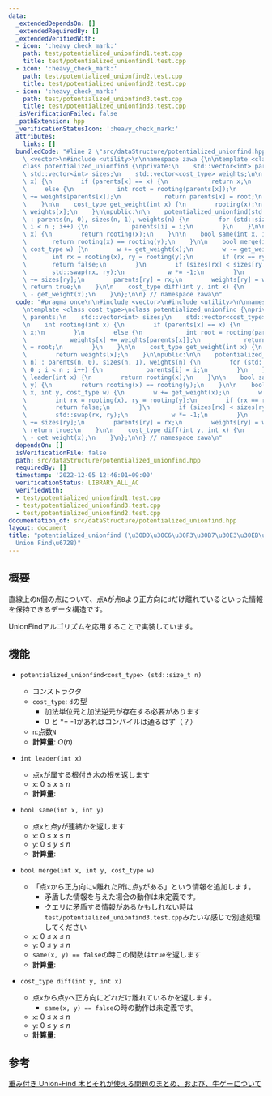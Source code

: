 ```yaml
---
data:
  _extendedDependsOn: []
  _extendedRequiredBy: []
  _extendedVerifiedWith:
  - icon: ':heavy_check_mark:'
    path: test/potentialized_unionfind1.test.cpp
    title: test/potentialized_unionfind1.test.cpp
  - icon: ':heavy_check_mark:'
    path: test/potentialized_unionfind2.test.cpp
    title: test/potentialized_unionfind2.test.cpp
  - icon: ':heavy_check_mark:'
    path: test/potentialized_unionfind3.test.cpp
    title: test/potentialized_unionfind3.test.cpp
  _isVerificationFailed: false
  _pathExtension: hpp
  _verificationStatusIcon: ':heavy_check_mark:'
  attributes:
    links: []
  bundledCode: "#line 2 \"src/dataStructure/potentialized_unionfind.hpp\"\n\n#include\
    \ <vector>\n#include <utility>\n\nnamespace zawa {\n\ntemplate <class cost_type>\n\
    class potentialized_unionfind {\nprivate:\n    std::vector<int> parents;\n   \
    \ std::vector<int> sizes;\n    std::vector<cost_type> weights;\n\n    int rooting(int\
    \ x) {\n        if (parents[x] == x) {\n            return x;\n        }\n   \
    \     else {\n            int root = rooting(parents[x]);\n            weights[x]\
    \ += weights[parents[x]];\n            return parents[x] = root;\n        }\n\
    \    }\n\n    cost_type get_weight(int x) {\n        rooting(x);\n        return\
    \ weights[x];\n    }\n\npublic:\n\n    potentialized_unionfind(std::size_t n)\
    \ : parents(n, 0), sizes(n, 1), weights(n) {\n        for (std::size_t i = 0 ;\
    \ i < n ; i++) {\n            parents[i] = i;\n        }\n    }\n\n    int leader(int\
    \ x) {\n        return rooting(x);\n    }\n\n    bool same(int x, int y) {\n \
    \       return rooting(x) == rooting(y);\n    }\n\n    bool merge(int x, int y,\
    \ cost_type w) {\n        w += get_weight(x);\n        w -= get_weight(y);\n \
    \       int rx = rooting(x), ry = rooting(y);\n        if (rx == ry) {\n     \
    \       return false;\n        }\n        if (sizes[rx] < sizes[ry]) {\n     \
    \       std::swap(rx, ry);\n            w *= -1;\n        }\n        sizes[rx]\
    \ += sizes[ry];\n        parents[ry] = rx;\n        weights[ry] = w;\n       \
    \ return true;\n    }\n\n    cost_type diff(int y, int x) {\n        return get_weight(y)\
    \ - get_weight(x);\n    }\n};\n\n} // namespace zawa\n"
  code: "#pragma once\n\n#include <vector>\n#include <utility>\n\nnamespace zawa {\n\
    \ntemplate <class cost_type>\nclass potentialized_unionfind {\nprivate:\n    std::vector<int>\
    \ parents;\n    std::vector<int> sizes;\n    std::vector<cost_type> weights;\n\
    \n    int rooting(int x) {\n        if (parents[x] == x) {\n            return\
    \ x;\n        }\n        else {\n            int root = rooting(parents[x]);\n\
    \            weights[x] += weights[parents[x]];\n            return parents[x]\
    \ = root;\n        }\n    }\n\n    cost_type get_weight(int x) {\n        rooting(x);\n\
    \        return weights[x];\n    }\n\npublic:\n\n    potentialized_unionfind(std::size_t\
    \ n) : parents(n, 0), sizes(n, 1), weights(n) {\n        for (std::size_t i =\
    \ 0 ; i < n ; i++) {\n            parents[i] = i;\n        }\n    }\n\n    int\
    \ leader(int x) {\n        return rooting(x);\n    }\n\n    bool same(int x, int\
    \ y) {\n        return rooting(x) == rooting(y);\n    }\n\n    bool merge(int\
    \ x, int y, cost_type w) {\n        w += get_weight(x);\n        w -= get_weight(y);\n\
    \        int rx = rooting(x), ry = rooting(y);\n        if (rx == ry) {\n    \
    \        return false;\n        }\n        if (sizes[rx] < sizes[ry]) {\n    \
    \        std::swap(rx, ry);\n            w *= -1;\n        }\n        sizes[rx]\
    \ += sizes[ry];\n        parents[ry] = rx;\n        weights[ry] = w;\n       \
    \ return true;\n    }\n\n    cost_type diff(int y, int x) {\n        return get_weight(y)\
    \ - get_weight(x);\n    }\n};\n\n} // namespace zawa\n"
  dependsOn: []
  isVerificationFile: false
  path: src/dataStructure/potentialized_unionfind.hpp
  requiredBy: []
  timestamp: '2022-12-05 12:46:01+09:00'
  verificationStatus: LIBRARY_ALL_AC
  verifiedWith:
  - test/potentialized_unionfind1.test.cpp
  - test/potentialized_unionfind3.test.cpp
  - test/potentialized_unionfind2.test.cpp
documentation_of: src/dataStructure/potentialized_unionfind.hpp
layout: document
title: "potentialized_unionfind (\u30DD\u30C6\u30F3\u30B7\u30E3\u30EB\u4ED8\u304D\
  Union Find\u6728)"
---
```


## 概要
直線上の`N`個の点について、点`A`が点`B`より正方向に`d`だけ離れているといった情報を保持できるデータ構造です。

UnionFindアルゴリズムを応用することで実装しています。

## 機能
- `potentialized_unionfind<cost_type> (std::size_t n)`
	- コンストラクタ
	- `cost_type`: `d`の型
		- 加法単位元と加法逆元が存在する必要があります
		- 0 と *= -1があればコンパイルは通るはず（？）
	- `n`:点数`N`
	- **計算量**: $O(n)$

- `int leader(int x)`
	- 点`x`が属する根付き木の根を返します
	- `x`: $0\ \le\ x\ \le\ n$
	- **計算量**: 

- `bool same(int x, int y)`
	- 点`x`と点`y`が連結かを返します
	- `x`: $0\ \le\ x\ \le\ n$
	- `y`: $0\ \le\ y\ \le\ n$
	- **計算量**: 

- `bool merge(int x, int y, cost_type w)`
	- 「点`x`から正方向に`w`離れた所に点`y`がある」という情報を追加します。
		- 矛盾した情報を与えた場合の動作は未定義です。
		- クエリに矛盾する情報があるかもしれない時は`test/potentialized_unionfind3.test.cpp`みたいな感じで別途処理してください
	- `x`: $0\ \le\ x\ \le\ n$
	- `y`: $0\ \le\ y\ \le\ n$
	- `same(x, y) == false`の時この関数は`true`を返します
	- **計算量**: 

- `cost_type diff(int y, int x)`
	- 点`x`から点`y`へ正方向にどれだけ離れているかを返します。
		- `same(x, y) == false`の時の動作は未定義です。
	- `x`: $0\ \le\ x\ \le\ n$
	- `y`: $0\ \le\ y\ \le\ n$
	- **計算量**: 

## 参考

[重み付き Union-Find 木とそれが使える問題のまとめ、および、牛ゲーについて](https://qiita.com/drken/items/cce6fc5c579051e64fab)
